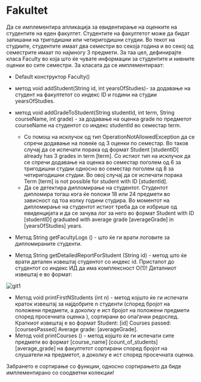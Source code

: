 # Fakultet

Да се имплементира апликација за евидентирање на оценките на студентите на еден факултет. Студентите на факултетот може да 
бидат запишани на тригодишни или четиригодишни студии. Во текот на студиите, студентите имаат два семестри во секоја година
и во секој од семестрите имаат по најмногу 3 предмети. За таа цел, дефинирајте класа Faculty во која што ќе чувате информации
за студентите и нивните оценки во сите семестри. За класата да се имплементираат:

* Default конструктор Faculty()
* метод void addStudent(String id, int yearsOfStudies)- за додавање на студент на факултетот со индекс ID и години на студии yearsOfStudies.
* метод void addGradeToStudent(String studentId, int term, String courseName, int grade) - за додавање на оценка grade по предметот courseName
на студентот со индекс studentId во семестар term.
  * Со помош на исклучок од тип OperationNotAllowedException да се спречи додавање на повеќе од 3 оценки по семестар. Во таков случај да се испечати
  порака од формат Student [studentID] already has 3 grades in term [term]. Со истиот тип на исклучок да се спречи додавање на оценка во семестар поголем
  од 6 за тригодишни студии односно во семестар поголем од 8 за четиригодишни студии. Во овој случај да се испечати порака 
  Term [term] is not possible for student with ID [studentId].
  * Да се детектира дипломирање на студентот. Студентот дипломира тогаш кога ќе положи 18 или 24 предмети во зависност од тоа колку години студира. 
  Во моментот на дипломирање на студентот истиот треба да се избрише од евиденцијата и да се зачува лог за него во формат 
  Student with ID [studentID] graduated with average grade [averageGrade] in [yearsOfStudies] years.
  
* Метод String getFacultyLogs () - што ќе ги врати логовите за дипломираните студенти.
* Метод String getDetailedReportForStudent (String id) - метод што ќе врати детален извештај студентот со индекс id. 
Пристапот до студентот со индекс ИД да има комплексност О(1)! Деталниот извештај е во формат:

![git1](https://user-images.githubusercontent.com/65564783/163670824-8f89820a-ee79-401c-b0de-38ffb2f503c4.png)

* Метод void printFirstNStudents (int n) - метод којшто ќе ги испечати краток извештај за најдобрите n студенти (според бројот на положени предмети, а доколку е ист бројот на положени предмети според просечната оценка ), сортирани во опаѓачки редослед. Краткиот извештај е во формат Student: [id] Courses passed: [coursesPassed] Average grade: [averageGrade].
* Метод void printCourses () - метод којшто ќе ги испечати сите предмети во формат [course_name] [count_of_students] [average_grade] на факултетот сортирани според бројот на слушатели на предметот, а доколку е ист според просечната оценка.

Забрането е сортирање со функции, односно сортирањето да биде имплементирано со соодветни колекции!
